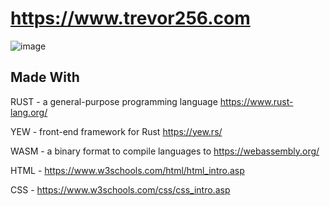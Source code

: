 # https://www.trevor256.com

![image](https://user-images.githubusercontent.com/79394682/172283365-700a72ec-0403-48fe-8bd2-b491afcbf8ac.png)


## Made With 

RUST - a general-purpose programming language https://www.rust-lang.org/

YEW - front-end framework for Rust https://yew.rs/ 

WASM - a binary format to compile languages to https://webassembly.org/

HTML - https://www.w3schools.com/html/html_intro.asp

CSS - https://www.w3schools.com/css/css_intro.asp
